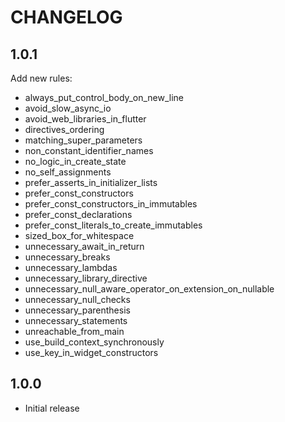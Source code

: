 # CHANGELOG

## 1.0.1

Add new rules:

- always_put_control_body_on_new_line
- avoid_slow_async_io
- avoid_web_libraries_in_flutter
- directives_ordering
- matching_super_parameters
- non_constant_identifier_names
- no_logic_in_create_state
- no_self_assignments
- prefer_asserts_in_initializer_lists
- prefer_const_constructors
- prefer_const_constructors_in_immutables
- prefer_const_declarations
- prefer_const_literals_to_create_immutables
- sized_box_for_whitespace
- unnecessary_await_in_return
- unnecessary_breaks
- unnecessary_lambdas
- unnecessary_library_directive
- unnecessary_null_aware_operator_on_extension_on_nullable
- unnecessary_null_checks
- unnecessary_parenthesis
- unnecessary_statements
- unreachable_from_main
- use_build_context_synchronously
- use_key_in_widget_constructors

## 1.0.0

- Initial release
